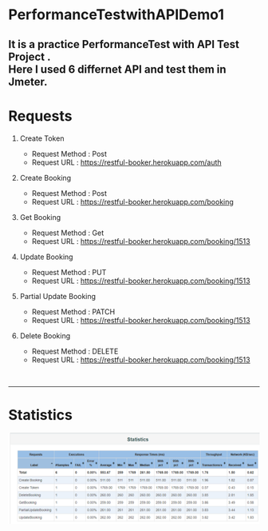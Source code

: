 # PerformanceTestwithAPIDemo1

It is a practice PerformanceTest with API Test Project .<br> Here I used 6 differnet API and test them in Jmeter. 
---
# Requests
1. Create Token
   - Request Method : Post
   - Request URL : https://restful-booker.herokuapp.com/auth
   
2. Create Booking
   - Request Method : Post
   - Request URL : https://restful-booker.herokuapp.com/booking
3. Get Booking
   - Request Method : Get
   - Request URL : https://restful-booker.herokuapp.com/booking/1513
4. Update Booking
   - Request Method : PUT
   - Request URL : https://restful-booker.herokuapp.com/booking/1513
   
5. Partial Update Booking
   - Request Method : PATCH
   - Request URL :  https://restful-booker.herokuapp.com/booking/1513
   
6. Delete Booking
   - Request Method : DELETE
   - Request URL : https://restful-booker.herokuapp.com/booking/1513
   

   
<br>

--- 
# Statistics

<img src =".\images\Screenshot_3.png">


